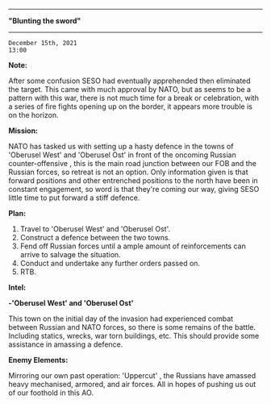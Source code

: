 
---

__"Blunting the sword"__

---

```
December 15th, 2021
13:00
```

__Note:__

After some confusion SESO had eventually apprehended then eliminated the target. This came with much approval by NATO, but as seems to be a pattern with this war, there is not much time for a break or celebration, with a series of fire fights opening up on the border, it appears more trouble is on the horizon.

__Mission:__

NATO has tasked us with setting up a hasty defence in the towns of 'Oberusel West' and 'Oberusel Ost' in front of the oncoming Russian counter-offensive , this is the main road junction between our FOB and the Russian forces, so retreat is not an option. Only information given is that forward positions and other entrenched positions to the north have been in constant engagement, so word is that they're coming our way, giving SESO little time to put forward a stiff defence.

__Plan:__
1. Travel to 'Oberusel West' and 'Oberusel Ost'.
2. Construct a defence between the two towns.
3. Fend off Russian forces until a ample amount of reinforcements can arrive to salvage the situation.
4. Conduct and undertake any further orders passed on.
5. RTB.

__Intel:__

**-'Oberusel West' and 'Oberusel Ost'**

This town on the initial day of the invasion had experienced combat between Russian and NATO forces, so there is some remains of the battle. Including statics, wrecks, war torn buildings, etc. This should provide some assistance in amassing a defence.

__Enemy Elements:__

Mirroring our own past operation: 'Uppercut' , the Russians have amassed heavy mechanised, armored, and air forces. All in hopes of pushing us out of our foothold in this AO.